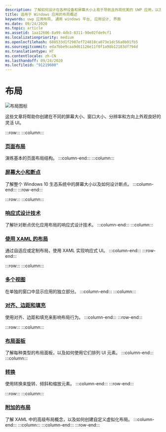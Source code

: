 ```yaml
---
description: 了解如何设计在各种设备和屏幕大小上易于导航且外观优美的 UWP 应用，以及如何为其编写代码。
title: 适用于 Windows 应用的布局概述
keywords: uwp 应用布局, 通用 windows 平台, 应用设计, 界面
ms.date: 09/24/2020
ms.topic: article
ms.assetid: 1aa12606-8a99-4db3-8311-90e02fde9cf1
ms.localizationpriority: medium
ms.openlocfilehash: 680533d1f2907ef724810ca073e1dc56a0b01fb5
ms.sourcegitcommit: eda7bbe9caa9d61126e11f0f1a98b12183df794d
ms.translationtype: HT
ms.contentlocale: zh-CN
ms.lasthandoff: 09/24/2020
ms.locfileid: "91219600"
---
```

# <a name="layout"></a>布局

![布局图标](../images/layout-2x.png)

这些文章将帮助你创建在不同的屏幕大小、窗口大小、分辨率和方向上外观良好的灵活 UI。

:::row:::
    :::column:::
### <a name="page-layout"></a>[页面布局](page-layout.md)
演练基本的页面布局结构。
    :::column-end:::
    :::column:::
### <a name="screen-sizes-and-breakpoints"></a>[屏幕大小和断点](screen-sizes-and-breakpoints-for-responsive-design.md)
了解整个 Windows 10 生态系统中的屏幕大小以及如何设计断点。
    :::column-end:::
:::row-end:::

:::row:::
    :::column:::
### <a name="responsive-design-techniques"></a>[响应式设计技术](responsive-design.md)
了解针对断点优化应用布局的响应式设计技术。
    :::column-end:::
    :::column:::
### <a name="layouts-with-xaml"></a>[使用 XAML 的布局](layouts-with-xaml.md)
通过自适应或定制布局，使用 XAML 实现响应式 UI。
    :::column-end:::
:::row-end:::

:::row:::
    :::column:::
### <a name="multiple-views"></a>[多个视图](show-multiple-views.md)
在单独的窗口中显示应用的独立部分。
    :::column-end:::
    :::column:::
### <a name="alignment-margin-padding"></a>[对齐、边距和填充](alignment-margin-padding.md)
使用对齐、边距和填充来影响布局行为。
    :::column-end:::
:::row-end:::

:::row:::
    :::column:::
### <a name="layout-panels"></a>[布局面板](layout-panels.md)
了解每种类型的布局面板，以及如何使用它们排列 UI 元素。
    :::column-end:::
    :::column:::
### <a name="transforms"></a>[转换](transforms.md)
使用转换来旋转、倾斜和缩放元素。
    :::column-end:::
:::row-end:::

:::row:::
    :::column:::
### <a name="attached-layouts"></a>[附加的布局](attached-layouts.md)
了解 XAML 中的高级布局概念，以及如何创建自定义虚拟化布局。
    :::column-end:::
    :::column:::
    :::column-end:::
:::row-end:::
